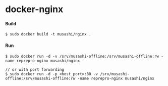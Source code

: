 docker-nginx
============
#### Build

    $ sudo docker build -t musashi/nginx .

#### Run

    $ sudo docker run -d -v /srv/musashi-offline:/srv/musashi-offline:rw -name reprepro-nginx musashi/nginx
    
    // or with port forwarding
    $ sudo docker run -d -p <host_port>:80 -v /srv/musashi-offline:/srv/musashi-offline:rw -name reprepro-nginx musashi/nginx

